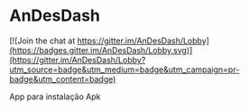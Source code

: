 # AnDesDash

[![Join the chat at https://gitter.im/AnDesDash/Lobby](https://badges.gitter.im/AnDesDash/Lobby.svg)](https://gitter.im/AnDesDash/Lobby?utm_source=badge&utm_medium=badge&utm_campaign=pr-badge&utm_content=badge)

App para instalação Apk 
